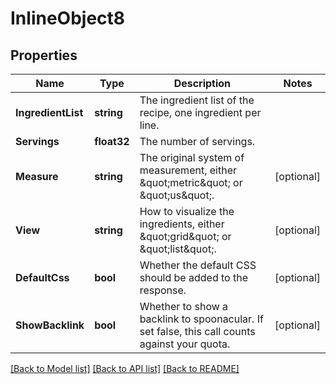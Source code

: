 # InlineObject8

## Properties

Name | Type | Description | Notes
------------ | ------------- | ------------- | -------------
**IngredientList** | **string** | The ingredient list of the recipe, one ingredient per line. | 
**Servings** | **float32** | The number of servings. | 
**Measure** | **string** | The original system of measurement, either \&quot;metric\&quot; or \&quot;us\&quot;. | [optional] 
**View** | **string** | How to visualize the ingredients, either \&quot;grid\&quot; or \&quot;list\&quot;. | [optional] 
**DefaultCss** | **bool** | Whether the default CSS should be added to the response. | [optional] 
**ShowBacklink** | **bool** | Whether to show a backlink to spoonacular. If set false, this call counts against your quota. | [optional] 

[[Back to Model list]](../README.md#documentation-for-models) [[Back to API list]](../README.md#documentation-for-api-endpoints) [[Back to README]](../README.md)


